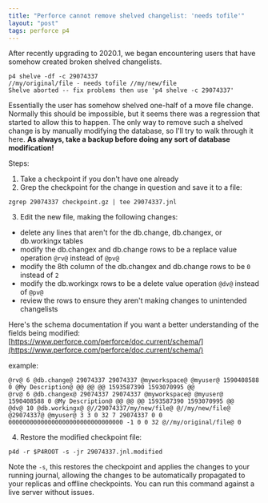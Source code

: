 ```yaml
---
title: "Perforce cannot remove shelved changelist: 'needs tofile'"
layout: "post"
tags: perforce p4
---
```


After recently upgrading to 2020.1, we began encountering users that have somehow created broken shelved changelists.

```
p4 shelve -df -c 29074337
//my/original/file - needs tofile //my/new/file
Shelve aborted -- fix problems then use 'p4 shelve -c 29074337'
```

Essentially the user has somehow shelved one-half of a move file change. Normally this should be impossible, but it seems there was a regression that started to allow this to happen. The only way to remove such a shelved change is by manually modifying the database, so I'll try to walk through it here. **As always, take a backup before doing any sort of database modification!**

Steps:

1. Take a checkpoint if you don't have one already
2. Grep the checkpoint for the change in question and save it to a file:

```
zgrep 29074337 checkpoint.gz | tee 29074337.jnl
```

3. Edit the new file, making the following changes:
  - delete any lines that aren't for the db.change, db.changex, or db.workingx tables
  - modify the db.changex and db.change rows to be a replace value operation `@rv@` instead of `@pv@`
  - modify the 8th column of the db.changex and db.change rows to be `0` instead of `2`
  - modify the db.workingx rows to be a delete value operation `@dv@` instead of `@pv@`
  - review the rows to ensure they aren't making changes to unintended changelists

Here's the schema documentation if you want a better understanding of the fields being modified: [https://www.perforce.com/perforce/doc.current/schema/](https://www.perforce.com/perforce/doc.current/schema/)

example:

```
@rv@ 6 @db.change@ 29074337 29074337 @myworkspace@ @myuser@ 1590408588 0 @My Description@ @@ @@ @@ 1593587390 1593070995 @@
@rv@ 6 @db.changex@ 29074337 29074337 @myworkspace@ @myuser@ 1590408588 0 @My Description@ @@ @@ @@ 1593587390 1593070995 @@
@dv@ 10 @db.workingx@ @//29074337/my/new/file@ @//my/new/file@ @29074337@ @myuser@ 3 3 0 32 7 29074337 0 0 00000000000000000000000000000000 -1 0 0 32 @//my/original/file@ 0
```

4. Restore the modified checkpoint file:

```
p4d -r $P4ROOT -s -jr 29074337.jnl.modified
```

Note the `-s`, this restores the checkpoint and applies the changes to your running journal, allowing the changes to be automatically propagated to your replicas and offline checkpoints. You can run this command against a live server without issues.